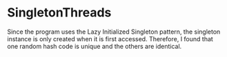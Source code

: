 # SingletonThreads

Since the program uses the Lazy Initialized Singleton pattern, the singleton instance is only created when it is first accessed. 
Therefore, I found that one random hash code is unique and the others are identical.